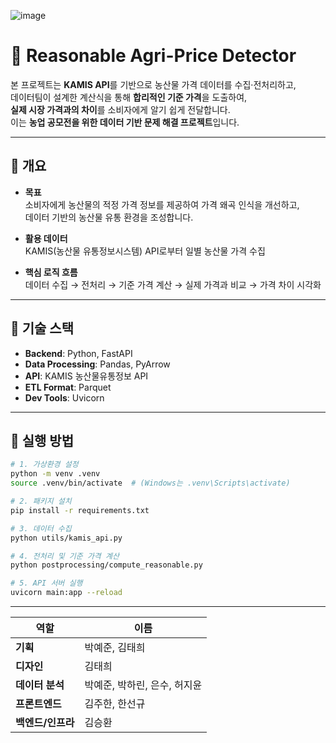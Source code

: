 
![image](https://github.com/user-attachments/assets/0464fe11-d88e-410f-8c8d-1ee5318d76d5)

# 🌾 Reasonable Agri-Price Detector

본 프로젝트는 **KAMIS API**를 기반으로 농산물 가격 데이터를 수집·전처리하고,  
데이터팀이 설계한 계산식을 통해 **합리적인 기준 가격**을 도출하여,  
**실제 시장 가격과의 차이**를 소비자에게 알기 쉽게 전달합니다.  
이는 **농업 공모전을 위한 데이터 기반 문제 해결 프로젝트**입니다.

---

## 📌 개요

- **목표**  
  소비자에게 농산물의 적정 가격 정보를 제공하여 가격 왜곡 인식을 개선하고,  
  데이터 기반의 농산물 유통 환경을 조성합니다.

- **활용 데이터**  
  KAMIS(농산물 유통정보시스템) API로부터 일별 농산물 가격 수집

- **핵심 로직 흐름**  
  데이터 수집 → 전처리 → 기준 가격 계산 → 실제 가격과 비교 → 가격 차이 시각화

---

## 🔧 기술 스택

- **Backend**: Python, FastAPI  
- **Data Processing**: Pandas, PyArrow  
- **API**: KAMIS 농산물유통정보 API  
- **ETL Format**: Parquet  
- **Dev Tools**: Uvicorn

---

## 🚀 실행 방법

```bash
# 1. 가상환경 설정
python -m venv .venv
source .venv/bin/activate  # (Windows는 .venv\Scripts\activate)

# 2. 패키지 설치
pip install -r requirements.txt

# 3. 데이터 수집
python utils/kamis_api.py

# 4. 전처리 및 기준 가격 계산
python postprocessing/compute_reasonable.py

# 5. API 서버 실행
uvicorn main:app --reload
```

---


| 역할          | 이름                |
| ----------- | ----------------- |
| **기획**      | 박예준, 김태희          |
| **디자인**     | 김태희               |
| **데이터 분석**  | 박예준, 박하린, 은수, 허지윤 |
| **프론트엔드**   | 김주한, 한선규          |
| **백엔드/인프라** | 김승환               |
